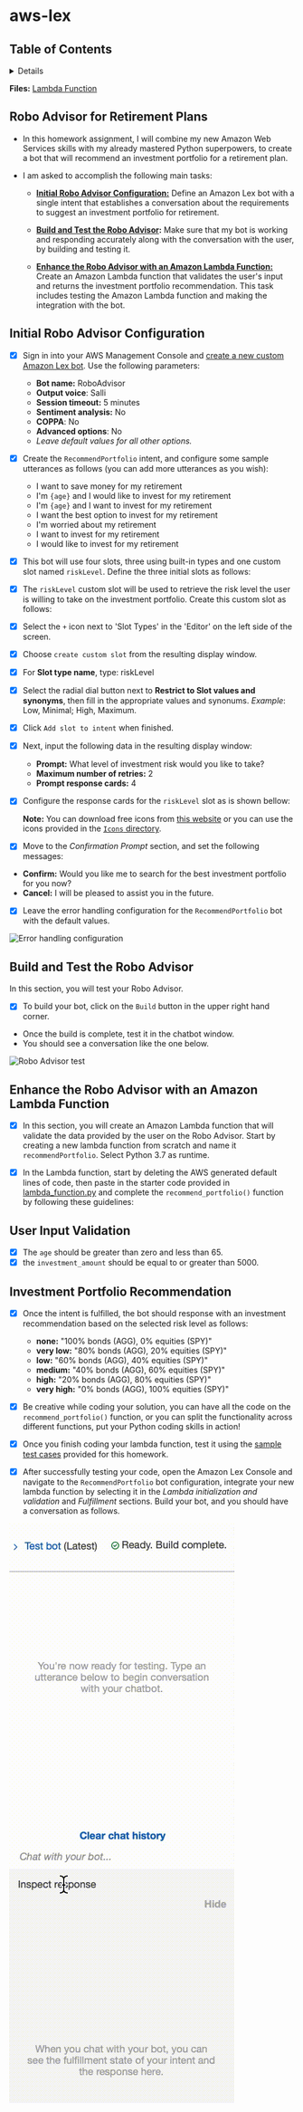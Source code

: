 # aws-lex

## Table of Contents

<details>
<ol>
<li>
Robo Advisor for Retirement Plans
</li>
<li>
Data Preprocessing
</li>
<li>
Reducing Data Dimentions Using PCA
</li>
<li>
Clustering Cryptocurrencies Using K-Means
</li>
<li>
Visualizing Results
</li>
<li>
Optional Challenge
</li>
</ol>
</details>

**Files:** [Lambda Function](./RoboAdvisor/lambda_function.py)

## Robo Advisor for Retirement Plans

- In this homework assignment, I will combine my new Amazon Web Services skills with my already mastered Python superpowers, to create a bot that will recommend an investment portfolio for a retirement plan.

- I am asked to accomplish the following main tasks:

    - **[Initial Robo Advisor Configuration:](#Initial-Robo-Advisor-Configuration)** Define an Amazon Lex bot with a single intent that establishes a conversation about the requirements to suggest an investment portfolio for retirement.

    - **[Build and Test the Robo Advisor](#Build-and-Test-the-Robo-Advisor):** Make sure that my bot is working and responding accurately along with the conversation with the user, by building and testing it.

    - **[Enhance the Robo Advisor with an Amazon Lambda Function:](#Enhance-the-Robo-Advisor-with-an-Amazon-Lambda-Function)** Create an Amazon Lambda function that validates the user's input and returns the investment portfolio recommendation. This task includes testing the Amazon Lambda function and making the integration with the bot.

## Initial Robo Advisor Configuration


- [x] Sign in into your AWS Management Console and [create a new custom Amazon Lex bot](https://console.aws.amazon.com/lex/home). Use the following parameters:

    - **Bot name:** RoboAdvisor
    - **Output voice**: Salli
    - **Session timeout:** 5 minutes
    - **Sentiment analysis:** No
    - **COPPA**: No
    - **Advanced options**: No
    - _Leave default values for all other options._

- [x] Create the `RecommendPortfolio` intent, and configure some sample utterances as follows (you can add more utterances as you wish):

    - I want to save money for my retirement
    - I'm ​`{age}​` and I would like to invest for my retirement
    - I'm `​{age}​` and I want to invest for my retirement
    - I want the best option to invest for my retirement
    - I'm worried about my retirement
    - I want to invest for my retirement
    - I would like to invest for my retirement

- [x] This bot will use four slots, three using built-in types and one custom slot named `riskLevel`. Define the three initial slots as follows:

- [x] The `riskLevel` custom slot will be used to retrieve the risk level the user is willing to take on the investment portfolio. Create this custom slot as follows:

- [x] Select the `+` icon next to 'Slot Types' in the 'Editor' on the left side of the screen.

- [x] Choose `create custom slot` from the resulting display window.
- [x] For **Slot type name**, type: riskLevel
- [x] Select the radial dial button next to **Restrict to Slot values and synonyms**, then fill in the appropriate values and synonums. _Example_: Low, Minimal; High, Maximum.

- [x] Click `Add slot to intent` when finished.

- [x] Next, input the following data in the resulting display window:

    - **Prompt:** What level of investment risk would you like to take?
    - **Maximum number of retries:** 2
    - **Prompt response cards:** 4

- [x] Configure the response cards for the `riskLevel` slot as is shown bellow:

    **Note:** You can download free icons from [this website](https://www.iconfinder.com/) or you can use the icons provided in the [`Icons` directory](Icons/).

- [x] Move to the _Confirmation Prompt_ section, and set the following messages:

- **Confirm:** Would you like me to search for the best investment portfolio for you now?
- **Cancel:** I will be pleased to assist you in the future.

- [x] Leave the error handling configuration for the `RecommendPortfolio` bot with the default values.

![Error handling configuration](Images/error_handling.png)

## Build and Test the Robo Advisor
In this section, you will test your Robo Advisor. 
- [x] To build your bot, click on the `Build` button in the upper right hand corner. 
- Once the build is complete, test it in the chatbot window. 
- You should see a conversation like the one below.

![Robo Advisor test](Images/bot-test-no-lambda.gif)

## Enhance the Robo Advisor with an Amazon Lambda Function

- [x] In this section, you will create an Amazon Lambda function that will validate the data provided by the user on the Robo Advisor. Start by creating a new lambda function from scratch and name it `recommendPortfolio`. Select Python 3.7 as runtime.

- [x] In the Lambda function, start by deleting the AWS generated default lines of code, then paste in the starter code provided in [lambda_function.py](Starter_Files/lambda_function.py) and complete the `recommend_portfolio()` function by following these guidelines:

## User Input Validation

- [x] The `age` should be greater than zero and less than 65.
- [x] the `investment_amount` should be equal to or greater than 5000.

## Investment Portfolio Recommendation

- [x] Once the intent is fulfilled, the bot should response with an investment recommendation based on the selected risk level as follows:
    - **none:** "100% bonds (AGG), 0% equities (SPY)"
    - **very low:** "80% bonds (AGG), 20% equities (SPY)"
    - **low:** "60% bonds (AGG), 40% equities (SPY)"
    - **medium:** "40% bonds (AGG), 60% equities (SPY)"
    - **high:** "20% bonds (AGG), 80% equities (SPY)"
    - **very high:** "0% bonds (AGG), 100% equities (SPY)"

- [x] Be creative while coding your solution, you can have all the code on the `recommend_portfolio()` function, or you can split the functionality across different functions, put your Python coding skills in action!

- [x] Once you finish coding your lambda function, test it using the [sample test cases](Test_Cases/) provided for this homework.

- [x] After successfully testing your code, open the Amazon Lex Console and navigate to the `RecommendPortfolio` bot configuration, integrate your new lambda function by selecting it in the _Lambda initialization and validation_ and _Fulfillment_ sections. Build your bot, and you should have a conversation as follows.

![Robo Advisor test with Lambda](./RoboAdvisor/RoboAdvisor.gif)